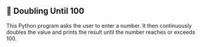 ## 🔁 Doubling Until 100
This Python program asks the user to enter a number. It then continuously doubles the value and prints the result until the number reaches or exceeds 100.
